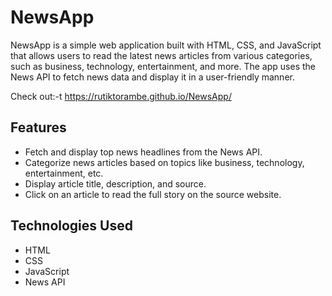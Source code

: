 # NewsApp

NewsApp is a simple web application built with HTML, CSS, and JavaScript that allows users to read the latest news articles from various categories, such as business, technology, entertainment, and more. The app uses the News API to fetch news data and display it in a user-friendly manner.

Check out:-t https://rutiktorambe.github.io/NewsApp/


## Features

- Fetch and display top news headlines from the News API.
- Categorize news articles based on topics like business, technology, entertainment, etc.
- Display article title, description, and source.
- Click on an article to read the full story on the source website.

## Technologies Used

- HTML
- CSS
- JavaScript
- News API
